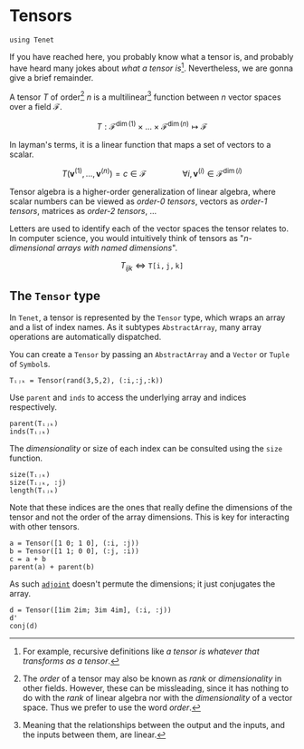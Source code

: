 # Tensors

```@setup tensor
using Tenet
```

If you have reached here, you probably know what a tensor is, and probably have heard many jokes about _what a tensor is_[^1]. Nevertheless, we are gonna give a brief remainder.

[^1]: For example, recursive definitions like _a tensor is whatever that transforms as a tensor_.

A tensor $T$ of order[^2] $n$ is a multilinear[^3] function between $n$ vector spaces over a field $\mathcal{F}$.

[^2]: The _order_ of a tensor may also be known as _rank_ or _dimensionality_ in other fields. However, these can be missleading, since it has nothing to do with the _rank_ of linear algebra nor with the _dimensionality_ of a vector space. Thus we prefer to use the word _order_.
[^3]: Meaning that the relationships between the output and the inputs, and the inputs between them, are linear.

```math
T : \mathcal{F}^{\dim(1)} \times \dots \times \mathcal{F}^{\dim(n)} \mapsto \mathcal{F}
```

In layman's terms, it is a linear function that maps a set of vectors to a scalar.

```math
T(\mathbf{v}^{(1)}, \dots, \mathbf{v}^{(n)}) = c \in \mathcal{F} \qquad\qquad \forall i, \mathbf{v}^{(i)} \in \mathcal{F}^{\dim(i)}
```

Tensor algebra is a higher-order generalization of linear algebra, where scalar numbers can be viewed as _order-0 tensors_, vectors as _order-1 tensors_, matrices as _order-2 tensors_, ...

Letters are used to identify each of the vector spaces the tensor relates to.
In computer science, you would intuitively think of tensors as "_n-dimensional arrays with named dimensions_".

```math
T_{ijk} \iff \mathtt{T[i,j,k]}
```

## The `Tensor` type

In `Tenet`, a tensor is represented by the `Tensor` type, which wraps an array and a list of index names. As it subtypes `AbstractArray`, many array operations are automatically dispatched.

You can create a `Tensor` by passing an `AbstractArray` and a `Vector` or `Tuple` of `Symbol`s.

```@repl tensor
Tᵢⱼₖ = Tensor(rand(3,5,2), (:i,:j,:k))
```

Use `parent` and `inds` to access the underlying array and indices respectively.

```@repl tensor
parent(Tᵢⱼₖ)
inds(Tᵢⱼₖ)
```

The _dimensionality_ or size of each index can be consulted using the `size` function.

```@repl tensor
size(Tᵢⱼₖ)
size(Tᵢⱼₖ, :j)
length(Tᵢⱼₖ)
```

Note that these indices are the ones that really define the dimensions of the tensor and not the order of the array dimensions. This is key for interacting with other tensors.

```@repl tensor
a = Tensor([1 0; 1 0], (:i, :j))
b = Tensor([1 1; 0 0], (:j, :i))
c = a + b
parent(a) + parent(b)
```

As such [`adjoint`](@ref) doesn't permute the dimensions; it just conjugates the array.

```@repl tensor
d = Tensor([1im 2im; 3im 4im], (:i, :j))
d'
conj(d)
```

